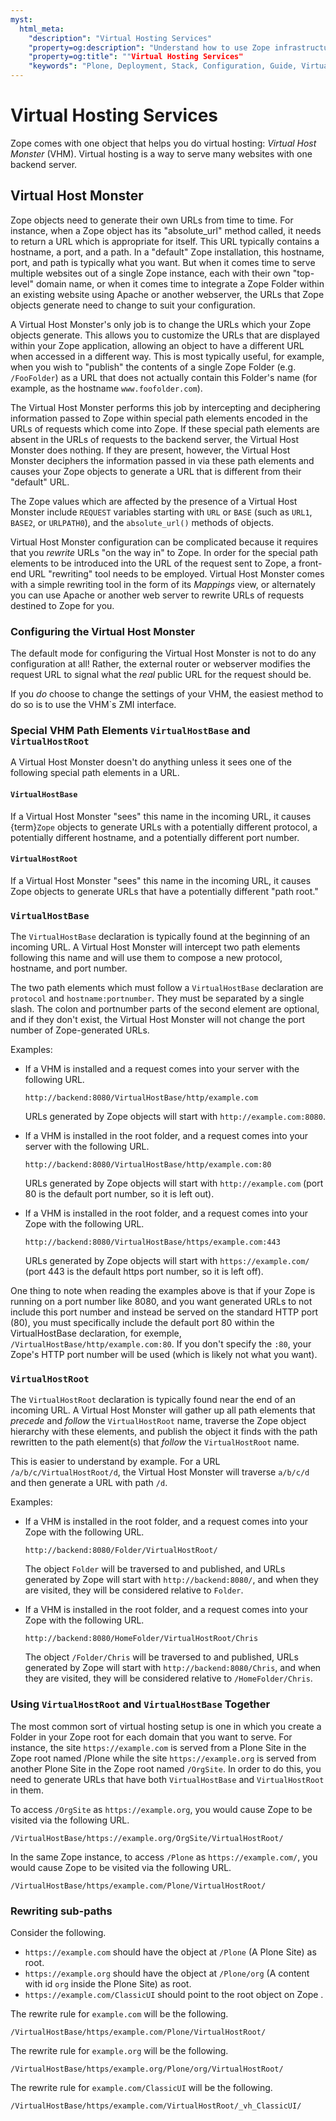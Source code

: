 ```yaml
---
myst:
  html_meta:
    "description": "Virtual Hosting Services"
    "property=og:description": "Understand how to use Zope infrastructure to rewrite URLs in run time."
    "property=og:title": ""Virtual Hosting Services"
    "keywords": "Plone, Deployment, Stack, Configuration, Guide, Virtual Host Monster, VHM"
---
```


# Virtual Hosting Services

Zope comes with one object that helps you do virtual hosting: *Virtual Host Monster* (VHM). Virtual hosting is a way to serve many websites with one backend server.

## Virtual Host Monster

Zope objects need to generate their own URLs from time to time. For instance, when a Zope object has its "absolute_url" method called, it needs to return a URL which is appropriate for itself. This URL typically contains a hostname, a port, and a path. In a "default" Zope installation, this hostname, port, and path is typically what you want. But when it comes time to serve multiple websites out of a single Zope instance, each with their own "top-level" domain name, or when it comes time to integrate a Zope Folder within an existing website using Apache or another webserver, the URLs that Zope objects generate need to change to suit your configuration.

A Virtual Host Monster's only job is to change the URLs which your Zope objects generate. This allows you to customize the URLs that are displayed within your Zope application, allowing an object to have a different URL when accessed in a different way. This is most typically useful, for example, when you wish to "publish" the contents of a single Zope Folder (e.g. `/FooFolder`) as a URL that does not actually contain this Folder's name (for example, as the hostname `www.foofolder.com`).

The Virtual Host Monster performs this job by intercepting and deciphering information passed to Zope within special path elements encoded in the URLs of requests which come into Zope. If these special path elements are absent in the URLs of requests to the backend server, the Virtual Host Monster does nothing. If they are present, however, the Virtual Host Monster deciphers the information passed in via these path elements and causes your Zope objects to generate a URL that is different from their "default" URL.

The Zope values which are affected by the presence of a Virtual Host Monster include `REQUEST` variables starting with `URL` or `BASE` (such as `URL1`, `BASE2`, or `URLPATH0`), and the `absolute_url()` methods of objects.

Virtual Host Monster configuration can be complicated because it requires that you *rewrite* URLs "on the way in" to Zope. In order for the special path elements to be introduced into the URL of the request sent to Zope, a front-end URL "rewriting" tool needs to be employed. Virtual Host Monster comes with a simple rewriting tool in the form of its *Mappings* view, or alternately you can use Apache or another web server to rewrite URLs of requests destined to Zope for you.


### Configuring the Virtual Host Monster

The default mode for configuring the Virtual Host Monster is not to do any configuration at all! Rather, the external router or webserver modifies the request URL to signal what the *real* public URL for the request should be.

If you *do* choose to change the settings of your VHM, the easiest method to do so is to use the VHM`s ZMI interface.

### Special VHM Path Elements `VirtualHostBase` and `VirtualHostRoot`

A Virtual Host Monster doesn't do anything unless it sees one of the following special path elements in a URL.

#### `VirtualHostBase`

If a Virtual Host Monster "sees" this name in the incoming URL, it causes {term}`Zope` objects to generate URLs with a potentially different protocol, a potentially different hostname, and a potentially different port number.

#### `VirtualHostRoot`

If a Virtual Host Monster "sees" this name in the incoming URL, it causes Zope objects to generate URLs that have a potentially different "path root."

### `VirtualHostBase`

The `VirtualHostBase` declaration is typically found at the beginning of an incoming URL. A Virtual Host Monster will intercept two path elements following this name and will use them to compose a new protocol, hostname, and port number.

The two path elements which must follow a `VirtualHostBase` declaration are `protocol` and `hostname:portnumber`. They must be separated by a single slash. The colon and portnumber parts of the second element are optional, and if they don't exist, the Virtual Host Monster will not change the port number of Zope-generated URLs.

Examples:

-   If a VHM is installed and a request comes into your server with the following URL.

    `http://backend:8080/VirtualHostBase/http/example.com`

    URLs generated by Zope objects will start with `http://example.com:8080`.

-   If a VHM is installed in the root folder, and a request comes into your server with the following URL.

    `http://backend:8080/VirtualHostBase/http/example.com:80`

    URLs generated by Zope objects will start with `http://example.com` (port 80 is the default port number, so it is left out).

-   If a VHM is installed in the root folder, and a request comes into your Zope with the following URL.

    `http://backend:8080/VirtualHostBase/https/example.com:443`

    URLs generated by Zope objects will start with `https://example.com/` (port 443 is the default https port number, so it is left off).

One thing to note when reading the examples above is that if your Zope is running on a port number like 8080, and you want generated URLs to not include this port number and instead be served on the standard HTTP port (80), you must specifically include the default port 80 within the VirtualHostBase declaration, for exemple, `/VirtualHostBase/http/example.com:80`. If you don't specify the `:80`, your Zope's HTTP port number will be used (which is likely not what you want).

### `VirtualHostRoot`

The `VirtualHostRoot` declaration is typically found near the end of an incoming URL. A Virtual Host Monster will gather up all path elements that *precede* and *follow* the `VirtualHostRoot` name, traverse the Zope object hierarchy with these elements, and publish the object it finds with the path rewritten to the path element(s) that *follow* the `VirtualHostRoot` name.

This is easier to understand by example. For a URL `/a/b/c/VirtualHostRoot/d`, the Virtual Host Monster will traverse `a/b/c/d` and then generate a URL with path `/d`.

Examples:

-   If a VHM is installed in the root folder, and a request comes into your Zope with the following URL.

    `http://backend:8080/Folder/VirtualHostRoot/`

    The object `Folder` will be traversed to and published, and URLs generated by Zope will start with `http://backend:8080/`, and when they are visited, they will be considered relative to `Folder`.

-   If a VHM is installed in the root folder, and a request comes into your Zope with the following URL.

    `http://backend:8080/HomeFolder/VirtualHostRoot/Chris`

    The object `/Folder/Chris` will be traversed to and published, URLs generated by Zope will start with `http://backend:8080/Chris`, and when they are visited, they will be considered relative to `/HomeFolder/Chris`.

### Using `VirtualHostRoot` and `VirtualHostBase` Together

The most common sort of virtual hosting setup is one in which you create a Folder in your Zope root for each domain that you want to serve. For instance, the site `https://example.com` is served from a Plone Site in the Zope root named /Plone while the site `https://example.org` is served from another Plone Site in the Zope root named `/OrgSite`. In order to do this, you need to generate URLs that have both `VirtualHostBase` and `VirtualHostRoot` in them.

To access `/OrgSite` as `https://example.org`, you would cause Zope to be visited via the following URL.

`/VirtualHostBase/https://example.org/OrgSite/VirtualHostRoot/`

In the same Zope instance, to access `/Plone` as `https://example.com/`, you would cause Zope to be visited via the following URL.

`/VirtualHostBase/https/example.com/Plone/VirtualHostRoot/`

### Rewriting sub-paths

Consider the following.

-   `https://example.com` should have the object at `/Plone` (A Plone Site) as root.
-   `https://example.org` should have the object at `/Plone/org` (A content with id `org` inside the Plone Site) as root.
-   `https://example.com/ClassicUI` should point to the root object on Zope .

The rewrite rule for `example.com` will be the following.

`/VirtualHostBase/https/example.com/Plone/VirtualHostRoot/`

The rewrite rule for `example.org` will be the following.

`/VirtualHostBase/https/example.org/Plone/org/VirtualHostRoot/`

The rewrite rule for `example.com/ClassicUI` will be the following.

`/VirtualHostBase/https/example.com/VirtualHostRoot/_vh_ClassicUI/`
